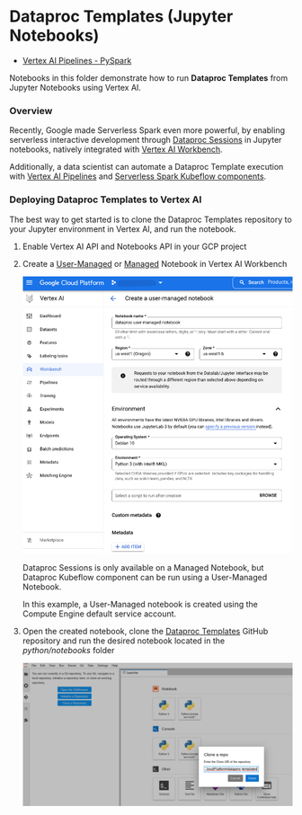 # Dataproc Templates (Jupyter Notebooks)

* [Vertex AI Pipelines - PySpark](./vertex_pipeline_pyspark.ipynb)

Notebooks in this folder demonstrate how to run **Dataproc Templates** from Jupyter Notebooks using Vertex AI. 

### Overview

Recently, Google made Serverless Spark even more powerful, by enabling serverless interactive development through [Dataproc Sessions](https://cloud.google.com/blog/products/data-analytics/making-serverless-spark-even-more-powerful) in Jupyter notebooks, natively integrated with [Vertex AI Workbench](https://cloud.google.com/vertex-ai-workbench).  

Additionally, a data scientist can automate a Dataproc Template execution with [Vertex AI Pipelines](https://cloud.google.com/vertex-ai/docs/pipelines/introduction) and [Serverless Spark Kubeflow components](https://cloud.google.com/blog/topics/developers-practitioners/announcing-serverless-spark-components-vertex-ai-pipelines).  

### Deploying Dataproc Templates to Vertex AI

The best way to get started is to clone the Dataproc Templates repository to your Jupyter environment in Vertex AI, and run the notebook.  

1) Enable Vertex AI API and Notebooks API in your GCP project
2) Create a [User-Managed](https://cloud.google.com/vertex-ai/docs/workbench/user-managed/introduction) or [Managed](https://cloud.google.com/vertex-ai/docs/workbench/managed/introduction) Notebook in Vertex AI Workbench

   ![workbench](./images/create_notebook.png)

   Dataproc Sessions is only available on a Managed Notebook, but Dataproc Kubeflow component can be run using a User-Managed Notebook.  
   
   In this example, a User-Managed notebook is created using the Compute Engine default service account.

3) Open the created notebook, clone the [Dataproc Templates](https://github.com/GoogleCloudPlatform/dataproc-templates) GitHub repository and run the desired notebook located in the *python/notebooks* folder


   ![clone](./images/clone_repository.png)